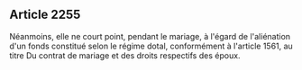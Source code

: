 Article 2255
----
Néanmoins, elle ne court point, pendant le mariage, à l'égard de l'aliénation
d'un fonds constitué selon le régime dotal, conformément à l'article 1561, au
titre Du contrat de mariage et des droits respectifs des époux.
